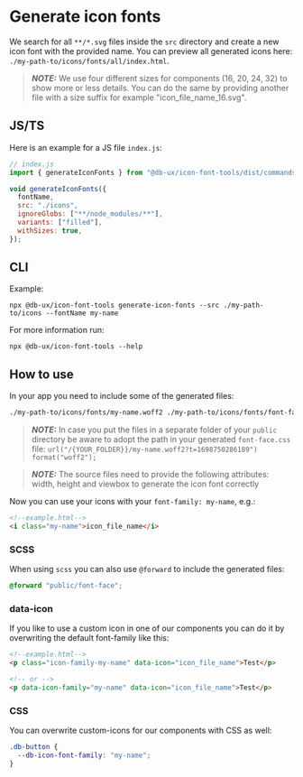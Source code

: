 # Generate icon fonts

We search for all `**/*.svg` files inside the `src` directory and create a new icon font with the provided name. You can preview all generated icons here: `./my-path-to/icons/fonts/all/index.html`.

> **_NOTE:_** We use four different sizes for components (16, 20, 24, 32) to show more or less details. You can do the same by providing another file with a size suffix for example "icon_file_name_16.svg".

## JS/TS

Here is an example for a JS file `index.js`:

```js
// index.js
import { generateIconFonts } from "@db-ux/icon-font-tools/dist/commands/generate-icon-fonts";

void generateIconFonts({
  fontName,
  src: "./icons",
  ignoreGlobs: ["**/node_modules/**"],
  variants: ["filled"],
  withSizes: true,
});
```

## CLI

Example:

```shell
npx @db-ux/icon-font-tools generate-icon-fonts --src ./my-path-to/icons --fontName my-name
```

For more information run:

```shell
npx @db-ux/icon-font-tools --help
```

## How to use

In your app you need to include some of the generated files:

```html
./my-path-to/icons/fonts/my-name.woff2 ./my-path-to/icons/fonts/font-face.css
```

> **_NOTE:_** In case you put the files in a separate folder of your `public` directory be aware to adopt the path in your generated `font-face.css` file: `url("/{YOUR_FOLDER}}/my-name.woff2?t=1698750286189") format("woff2");`

> **_NOTE:_** The source files need to provide the following attributes: width, height and viewbox to generate the icon font correctly

Now you can use your icons with your `font-family: my-name`, e.g.:

```html
<!--example.html-->
<i class="my-name">icon_file_name</i>
```

### SCSS

When using `scss` you can also use `@forward` to include the generated files:

```scss
@forward "public/font-face";
```

### data-icon

If you like to use a custom icon in one of our components you can do it by overwriting the default font-family like this:

```html
<!--example.html-->
<p class="icon-family-my-name" data-icon="icon_file_name">Test</p>

<!-- or -->
<p data-icon-family="my-name" data-icon="icon_file_name">Test</p>
```

### CSS

You can overwrite custom-icons for our components with CSS as well:

```css
.db-button {
  --db-icon-font-family: "my-name";
}
```
